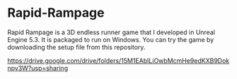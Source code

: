 # Rapid-Rampage
Rapid Rampage is a 3D endless runner game that I developed in Unreal Engine 5.3. It is packaged to run on Windows. You can try the game by downloading the setup file from this repository.

https://drive.google.com/drive/folders/15M1EAbILiOwbMcmHe9edKXB9Doknpy3W?usp=sharing
